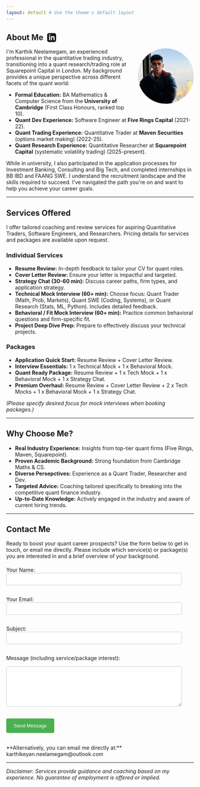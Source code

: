 ```yaml
---
layout: default # Use the theme's default layout
---
```


<h2 style="display: flex; align-items: center;">
  About Me
  <a href="https://www.linkedin.com/in/karthik-n-8a7126137/" target="_blank" rel="noopener noreferrer" title="View LinkedIn Profile" style="text-decoration: none; margin-left: 10px; line-height: 1;">
    <svg xmlns="http://www.w3.org/2000/svg" width="24" height="24" viewBox="0 0 24 24" fill="currentColor" style="vertical-align: middle;">
      <path d="M19 0h-14c-2.761 0-5 2.239-5 5v14c0 2.761 2.239 5 5 5h14c2.762 0 5-2.239 5-5v-14c0-2.761-2.238-5-5-5zm-11 19h-3v-11h3v11zm-1.5-12.268c-.966 0-1.75-.79-1.75-1.764s.784-1.764 1.75-1.764 1.75.79 1.75 1.764-.783 1.764-1.75 1.764zm13.5 12.268h-3v-5.604c0-3.368-4-3.113-4 0v5.604h-3v-11h3v1.765c1.396-2.586 7-2.777 7 2.476v6.759z"/>
    </svg>
  </a>
</h2>
<!-- End replacement block -->

<!-- Start: Profile Photo -->
<img src="assets/img/karthik-pic.jpg" alt="Karthik Neelamegam" style="float: right; width: 150px; border-radius: 50%; margin-left: 20px; margin-bottom: 10px;">
<!-- End: Profile Photo -->

I'm Karthik Neelamegam, an experienced professional in the quantitative trading industry, transitioning into a quant research/trading role at Squarepoint Capital in London. My background provides a unique perspective across different facets of the quant world:

*   **Formal Education:** BA Mathematics & Computer Science from the **University of Cambridge** (First Class Honours, ranked top 10).
*   **Quant Dev Experience:** Software Engineer at **Five Rings Capital** (2021-22).
*   **Quant Trading Experience:** Quantitative Trader at **Maven Securities** (options market making) (2022-25).
*   **Quant Research Experience:** Quantitative Researcher at **Squarepoint Capital** (systematic volatility trading) (2025-present).

While in university, I also participated in the application processes for Investment Banking, Consulting and Big Tech, and completed internships in BB IBD and FAANG SWE. I understand the recruitment landscape and the skills required to succeed. I've navigated the path you're on and want to help you achieve your career goals.

---

## Services Offered

I offer tailored coaching and review services for aspiring Quantitative Traders, Software Engineers, and Researchers. Pricing details for services and packages are available upon request.

### Individual Services

*   **Resume Review:** In-depth feedback to tailor your CV for quant roles.
*   **Cover Letter Review:** Ensure your letter is impactful and targeted.
*   **Strategy Chat (30-60 min):** Discuss career paths, firm types, and application strategy.
*   **Technical Mock Interview (60+ min):** Choose focus: Quant Trader (Math, Prob, Markets), Quant SWE (Coding, Systems), or Quant Research (Stats, ML, Python). Includes detailed feedback.
*   **Behavioral / Fit Mock Interview (60+ min):** Practice common behavioral questions and firm-specific fit.
*   **Project Deep Dive Prep:** Prepare to effectively discuss your technical projects.

### Packages

*   **Application Quick Start:** Resume Review + Cover Letter Review.
*   **Interview Essentials:** 1 x Technical Mock + 1 x Behavioral Mock.
*   **Quant Ready Package:** Resume Review + 1 x Tech Mock + 1 x Behavioral Mock + 1 x Strategy Chat.
*   **Premium Overhaul:** Resume Review + Cover Letter Review + 2 x Tech Mocks + 1 x Behavioral Mock + 1 x Strategy Chat.

*(Please specify desired focus for mock interviews when booking packages.)*

---

## Why Choose Me?

*   **Real Industry Experience:** Insights from top-tier quant firms (Five Rings, Maven, Squarepoint).
*   **Proven Academic Background:** Strong foundation from Cambridge Maths & CS.
*   **Diverse Persepctives:** Experience as a Quant Trader, Researcher and Dev.
*   **Targeted Advice:** Coaching tailored specifically to breaking into the competitive quant finance industry.
*   **Up-to-Date Knowledge:** Actively engaged in the industry and aware of current hiring trends.

---

## Contact Me

Ready to boost your quant career prospects? Use the form below to get in touch, or email me directly. Please include which service(s) or package(s) you are interested in and a brief overview of your background.

<!-- Start of improved contact form -->
<form action="https://formspree.io/f/your_unique_code" method="POST" style="margin-top: 20px;">

  <label for="contact-name">Your Name:</label><br>
  <input type="text" id="contact-name" name="name" required style="width: 90%; padding: 8px; margin-bottom: 15px; border: 1px solid #ccc; border-radius: 4px;">
  <br>

  <label for="contact-email">Your Email:</label><br>
  <input type="email" id="contact-email" name="email" required style="width: 90%; padding: 8px; margin-bottom: 15px; border: 1px solid #ccc; border-radius: 4px;">
  <br>

  <label for="contact-subject">Subject:</label><br>
  <input type="text" id="contact-subject" name="_subject" style="width: 90%; padding: 8px; margin-bottom: 15px; border: 1px solid #ccc; border-radius: 4px;">
  <br>

  <label for="contact-message">Message (including service/package interest):</label><br>
  <textarea id="contact-message" name="message" rows="6" required style="width: 90%; padding: 8px; margin-bottom: 15px; border: 1px solid #ccc; border-radius: 4px;"></textarea>
  <br>

  <!-- Optional: Add a hidden field for redirection after submission -->
  <!-- <input type="hidden" name="_next" value="https://your-github-username.github.io/thankyou.html"> -->

  <!-- Optional: honeypot field for basic spam protection -->
  <input type="text" name="_gotcha" style="display:none">

  <button type="submit" style="background-color: #4CAF50; color: white; padding: 12px 20px; border: none; border-radius: 4px; cursor: pointer;">Send Message</button>

</form>
<!-- End of improved contact form -->

<br>
**Alternatively, you can email me directly at:** karthikeyan.neelamegam@outlook.com

---

*Disclaimer: Services provide guidance and coaching based on my experience. No guarantee of employment is offered or implied.*

